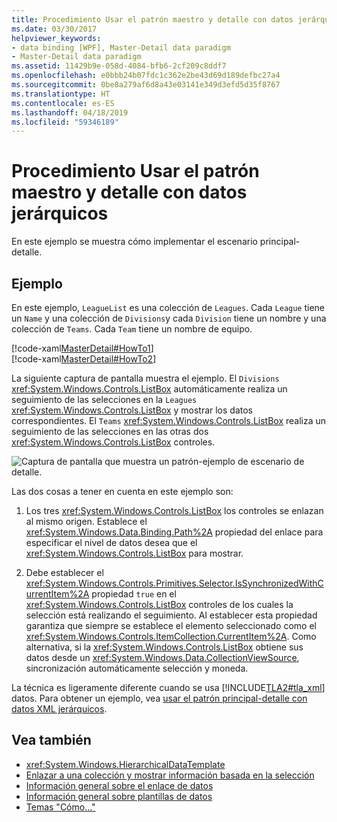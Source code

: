 ```yaml
---
title: Procedimiento Usar el patrón maestro y detalle con datos jerárquicos
ms.date: 03/30/2017
helpviewer_keywords:
- data binding [WPF], Master-Detail data paradigm
- Master-Detail data paradigm
ms.assetid: 11429b9e-058d-4084-bfb6-2cf209c8ddf7
ms.openlocfilehash: e0bbb24b07fdc1c362e2be43d69d189defbc27a4
ms.sourcegitcommit: 0be8a279af6d8a43e03141e349d3efd5d35f8767
ms.translationtype: HT
ms.contentlocale: es-ES
ms.lasthandoff: 04/18/2019
ms.locfileid: "59346189"
---
```

# <a name="how-to-use-the-master-detail-pattern-with-hierarchical-data"></a>Procedimiento Usar el patrón maestro y detalle con datos jerárquicos
En este ejemplo se muestra cómo implementar el escenario principal-detalle.  
  
## <a name="example"></a>Ejemplo  
 En este ejemplo, `LeagueList` es una colección de `Leagues`. Cada `League` tiene un `Name` y una colección de `Divisions`y cada `Division` tiene un nombre y una colección de `Teams`. Cada `Team` tiene un nombre de equipo.  
  
 [!code-xaml[MasterDetail#HowTo1](~/samples/snippets/visualbasic/VS_Snippets_Wpf/MasterDetail/VisualBasic/Page1.xaml#howto1)]  
[!code-xaml[MasterDetail#HowTo2](~/samples/snippets/visualbasic/VS_Snippets_Wpf/MasterDetail/VisualBasic/Page1.xaml#howto2)]  
  
 La siguiente captura de pantalla muestra el ejemplo. El `Divisions` <xref:System.Windows.Controls.ListBox> automáticamente realiza un seguimiento de las selecciones en la `Leagues` <xref:System.Windows.Controls.ListBox> y mostrar los datos correspondientes. El `Teams` <xref:System.Windows.Controls.ListBox> realiza un seguimiento de las selecciones en las otras dos <xref:System.Windows.Controls.ListBox> controles.  
  
 ![Captura de pantalla que muestra un patrón&#45;ejemplo de escenario de detalle.](./media/how-to-use-the-master-detail-pattern-with-hierarchical-data/databinding-master-detail-scenario.png)  
  
 Las dos cosas a tener en cuenta en este ejemplo son:  
  
1. Los tres <xref:System.Windows.Controls.ListBox> los controles se enlazan al mismo origen. Establece el <xref:System.Windows.Data.Binding.Path%2A> propiedad del enlace para especificar el nivel de datos desea que el <xref:System.Windows.Controls.ListBox> para mostrar.  
  
2. Debe establecer el <xref:System.Windows.Controls.Primitives.Selector.IsSynchronizedWithCurrentItem%2A> propiedad `true` en el <xref:System.Windows.Controls.ListBox> controles de los cuales la selección está realizando el seguimiento. Al establecer esta propiedad garantiza que siempre se establece el elemento seleccionado como el <xref:System.Windows.Controls.ItemCollection.CurrentItem%2A>. Como alternativa, si la <xref:System.Windows.Controls.ListBox> obtiene sus datos desde un <xref:System.Windows.Data.CollectionViewSource>, sincronización automáticamente selección y moneda.  
  
 La técnica es ligeramente diferente cuando se usa [!INCLUDE[TLA2#tla_xml](../../../../includes/tla2sharptla-xml-md.md)] datos. Para obtener un ejemplo, vea [usar el patrón principal-detalle con datos XML jerárquicos](how-to-use-the-master-detail-pattern-with-hierarchical-xml-data.md).  
  
## <a name="see-also"></a>Vea también

- <xref:System.Windows.HierarchicalDataTemplate>
- [Enlazar a una colección y mostrar información basada en la selección](how-to-bind-to-a-collection-and-display-information-based-on-selection.md)
- [Información general sobre el enlace de datos](data-binding-overview.md)
- [Información general sobre plantillas de datos](data-templating-overview.md)
- [Temas "Cómo..."](data-binding-how-to-topics.md)

